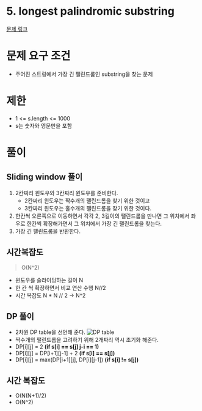 # 5. longest palindromic substring
[문제 링크](https://leetcode.com/problems/longest-palindromic-substring/)
# 문제 요구 조건 
- 주어진 스트링에서 가장 긴 팰린드롬인 substring을 찾는 문제 
# 제한
- 1 <= s.length <= 1000
- s는 숫자와 영문만을 포함
# 풀이 
## Sliding window 풀이
1. 2칸짜리 윈도우와 3칸짜리 윈도우를 준비한다. 
    - 2칸짜리 윈도우는 짝수개의 팰린드롬을 찾기 위한 것이고 
    - 3칸짜리 윈도우는 홀수개의 팰린드롬을 찾기 위한 것이다. 
2. 한칸씩 오른쪽으로 이동하면서 각각 2, 3길이의 팰린드롬을 만나면 그 위치에서 좌우로 한칸씩 확장해가면서 그 위치에서 가장 긴 팰린드롬을 찾는다. 
3. 가장 긴 팰린드롬을 반환한다. 
## 시간복잡도 
> O(N^2)
- 윈도우를 슬라이딩하는 길이 N
- 한 칸 씩 확장하면서 비교 연산 수행 N//2
- 시간 복잡도 N * N // 2 -> N^2
## DP 풀이
- 2차원 DP table을 선언해 준다. 
![DP table](https://user-images.githubusercontent.com/82917798/145229936-8bd90c69-f643-4c36-a0f3-56a5dd7b2893.jpeg)
- 짝수개의 팰린드롬을 고려하기 위해 2개짜리 역시 초기화 해준다. 
- DP[i][j] = 2 **(if s[i] == s[j] j-i == 1)**
- DP[i][j] = DP[i+1][j-1] + 2 **(if s[i] == s[j])**
- DP[i][j] = max(DP[i+1][j], DP[i][j-1]) **(if s[i] != s[j])**

## 시간 복잡도 
- O(N(N+1)/2)
- O(N^2)